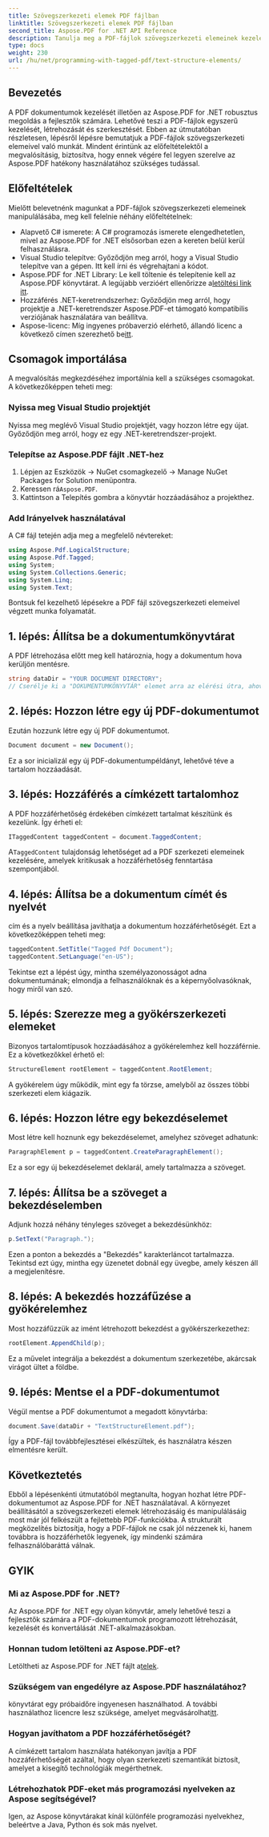 ```yaml
---
title: Szövegszerkezeti elemek PDF fájlban
linktitle: Szövegszerkezeti elemek PDF fájlban
second_title: Aspose.PDF for .NET API Reference
description: Tanulja meg a PDF-fájlok szövegszerkezeti elemeinek kezelését az Aspose.PDF for .NET segítségével. Ez a lépésenkénti útmutató mindent lefed, amire szüksége van a strukturált PDF-ek létrehozásához.
type: docs
weight: 230
url: /hu/net/programming-with-tagged-pdf/text-structure-elements/
---
```

## Bevezetés

A PDF dokumentumok kezelését illetően az Aspose.PDF for .NET robusztus megoldás a fejlesztők számára. Lehetővé teszi a PDF-fájlok egyszerű kezelését, létrehozását és szerkesztését. Ebben az útmutatóban részletesen, lépésről lépésre bemutatjuk a PDF-fájlok szövegszerkezeti elemeivel való munkát. Mindent érintünk az előfeltételektől a megvalósításig, biztosítva, hogy ennek végére fel legyen szerelve az Aspose.PDF hatékony használatához szükséges tudással.

## Előfeltételek

Mielőtt belevetnénk magunkat a PDF-fájlok szövegszerkezeti elemeinek manipulálásába, meg kell felelnie néhány előfeltételnek:

- Alapvető C# ismerete: A C# programozás ismerete elengedhetetlen, mivel az Aspose.PDF for .NET elsősorban ezen a kereten belül kerül felhasználásra.
- Visual Studio telepítve: Győződjön meg arról, hogy a Visual Studio telepítve van a gépen. Itt kell írni és végrehajtani a kódot.
-  Aspose.PDF for .NET Library: Le kell töltenie és telepítenie kell az Aspose.PDF könyvtárat. A legújabb verzióért ellenőrizze a[letöltési link itt](https://releases.aspose.com/pdf/net/).
- Hozzáférés .NET-keretrendszerhez: Győződjön meg arról, hogy projektje a .NET-keretrendszer Aspose.PDF-et támogató kompatibilis verziójának használatára van beállítva.
-  Aspose-licenc: Míg ingyenes próbaverzió elérhető, állandó licenc a következő címen szerezhető be[itt](https://purchase.aspose.com/buy).

## Csomagok importálása

A megvalósítás megkezdéséhez importálnia kell a szükséges csomagokat. A következőképpen teheti meg:

### Nyissa meg Visual Studio projektjét
Nyissa meg meglévő Visual Studio projektjét, vagy hozzon létre egy újat. Győződjön meg arról, hogy ez egy .NET-keretrendszer-projekt.

### Telepítse az Aspose.PDF fájlt .NET-hez
1. Lépjen az Eszközök -> NuGet csomagkezelő -> Manage NuGet Packages for Solution menüpontra.
2.  Keressen rá`Aspose.PDF`.
3. Kattintson a Telepítés gombra a könyvtár hozzáadásához a projekthez.

### Add Irányelvek használatával
A C# fájl tetején adja meg a megfelelő névtereket:

```csharp
using Aspose.Pdf.LogicalStructure;
using Aspose.Pdf.Tagged;
using System;
using System.Collections.Generic;
using System.Linq;
using System.Text;
```

Bontsuk fel kezelhető lépésekre a PDF fájl szövegszerkezeti elemeivel végzett munka folyamatát.

## 1. lépés: Állítsa be a dokumentumkönyvtárat

A PDF létrehozása előtt meg kell határoznia, hogy a dokumentum hova kerüljön mentésre.

```csharp
string dataDir = "YOUR DOCUMENT DIRECTORY";
// Cserélje ki a "DOKUMENTUMKÖNYVTÁR" elemet arra az elérési útra, ahová menteni szeretné a PDF-fájlt
```

## 2. lépés: Hozzon létre egy új PDF-dokumentumot

Ezután hozzunk létre egy új PDF dokumentumot.

```csharp
Document document = new Document();
```

Ez a sor inicializál egy új PDF-dokumentumpéldányt, lehetővé téve a tartalom hozzáadását.

## 3. lépés: Hozzáférés a címkézett tartalomhoz

A PDF hozzáférhetőség érdekében címkézett tartalmat készítünk és kezelünk. Így érheti el:

```csharp
ITaggedContent taggedContent = document.TaggedContent;
```

 A`TaggedContent` tulajdonság lehetőséget ad a PDF szerkezeti elemeinek kezelésére, amelyek kritikusak a hozzáférhetőség fenntartása szempontjából.

## 4. lépés: Állítsa be a dokumentum címét és nyelvét

cím és a nyelv beállítása javíthatja a dokumentum hozzáférhetőségét. Ezt a következőképpen teheti meg:

```csharp
taggedContent.SetTitle("Tagged Pdf Document");
taggedContent.SetLanguage("en-US");
```

Tekintse ezt a lépést úgy, mintha személyazonosságot adna dokumentumának; elmondja a felhasználóknak és a képernyőolvasóknak, hogy miről van szó.

## 5. lépés: Szerezze meg a gyökérszerkezeti elemeket

Bizonyos tartalomtípusok hozzáadásához a gyökérelemhez kell hozzáférnie. Ez a következőkkel érhető el:

```csharp
StructureElement rootElement = taggedContent.RootElement;
```

A gyökérelem úgy működik, mint egy fa törzse, amelyből az összes többi szerkezeti elem kiágazik.

## 6. lépés: Hozzon létre egy bekezdéselemet

Most létre kell hoznunk egy bekezdéselemet, amelyhez szöveget adhatunk:

```csharp
ParagraphElement p = taggedContent.CreateParagraphElement();
```

Ez a sor egy új bekezdéselemet deklarál, amely tartalmazza a szöveget.

## 7. lépés: Állítsa be a szöveget a bekezdéselemben

Adjunk hozzá néhány tényleges szöveget a bekezdésünkhöz:

```csharp
p.SetText("Paragraph.");
```

Ezen a ponton a bekezdés a "Bekezdés" karakterláncot tartalmazza. Tekintsd ezt úgy, mintha egy üzenetet dobnál egy üvegbe, amely készen áll a megjelenítésre.

## 8. lépés: A bekezdés hozzáfűzése a gyökérelemhez

Most hozzáfűzzük az imént létrehozott bekezdést a gyökérszerkezethez:

```csharp
rootElement.AppendChild(p);
```

Ez a művelet integrálja a bekezdést a dokumentum szerkezetébe, akárcsak virágot ültet a földbe.

## 9. lépés: Mentse el a PDF-dokumentumot

Végül mentse a PDF dokumentumot a megadott könyvtárba:

```csharp
document.Save(dataDir + "TextStructureElement.pdf");
```

Így a PDF-fájl továbbfejlesztései elkészültek, és használatra készen elmentésre került.

## Következtetés

Ebből a lépésenkénti útmutatóból megtanulta, hogyan hozhat létre PDF-dokumentumot az Aspose.PDF for .NET használatával. A környezet beállításától a szövegszerkezeti elemek létrehozásáig és manipulálásáig most már jól felkészült a fejlettebb PDF-funkciókba. A strukturált megközelítés biztosítja, hogy a PDF-fájlok ne csak jól nézzenek ki, hanem továbbra is hozzáférhetők legyenek, így mindenki számára felhasználóbaráttá válnak. 

## GYIK

### Mi az Aspose.PDF for .NET?  
Az Aspose.PDF for .NET egy olyan könyvtár, amely lehetővé teszi a fejlesztők számára a PDF-dokumentumok programozott létrehozását, kezelését és konvertálását .NET-alkalmazásokban.

### Honnan tudom letölteni az Aspose.PDF-et?  
 Letöltheti az Aspose.PDF for .NET fájlt a[telek](https://releases.aspose.com/pdf/net/).

### Szükségem van engedélyre az Aspose.PDF használatához?  
 könyvtárat egy próbaidőre ingyenesen használhatod. A további használathoz licencre lesz szüksége, amelyet megvásárolhat[itt](https://purchase.aspose.com/buy).

### Hogyan javíthatom a PDF hozzáférhetőségét?  
A címkézett tartalom használata hatékonyan javítja a PDF hozzáférhetőségét azáltal, hogy olyan szerkezeti szemantikát biztosít, amelyet a kisegítő technológiák megérthetnek.

### Létrehozhatok PDF-eket más programozási nyelveken az Aspose segítségével?  
Igen, az Aspose könyvtárakat kínál különféle programozási nyelvekhez, beleértve a Java, Python és sok más nyelvet.